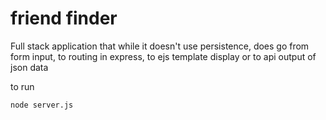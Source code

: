 # friend finder
Full stack application that while it doesn't use persistence, does go from form input, to routing in express, to ejs template display or to api output of json data

to run
```
node server.js

```